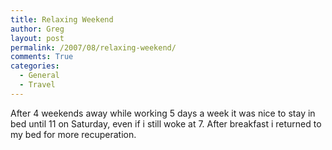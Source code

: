 ```yaml
---
title: Relaxing Weekend
author: Greg
layout: post
permalink: /2007/08/relaxing-weekend/
comments: True
categories:
  - General
  - Travel
---
```

After 4 weekends away while working 5 days a week it was nice to stay in bed until 11 on Saturday, even if i still woke at 7. After breakfast i returned to my bed for more recuperation.